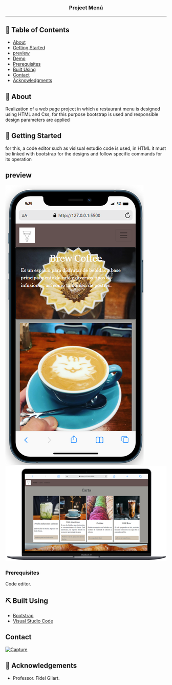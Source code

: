 <h3 align="center">Project Menú</h3>

---

</p>

## 📝 Table of Contents

- [About](#about)
- [Getting Started](#getting_started)
- [preview](#preview)
- [Demo](https://cesarparada.github.io/Proyecto-Menu/)
- [Prerequisites](#prerequisites)
- [Built Using](#built_using)
- [Contact](#contact)
- [Acknowledgments](#acknowledgement)

## 🧐 About <a name = "about"></a>

Realization of a web page project in which a restaurant menu is designed using HTML and Css, for this purpose bootstrap is used and responsible design parameters are applied

## 🏁 Getting Started <a name = "getting_started"></a>

for this, a code editor such as visisual estudio code is used, in HTML it must be linked with bootstrap for the designs and follow specific commands for its operation

## preview

<img src="multimedia/mobil.png" alt="Mobil first">
<img src="multimedia/ordenador.png" alt="Vista de Escritorio">

### Prerequisites

Code editor.

## ⛏️ Built Using <a name = "built_using"></a>

- [Bootstrap](https://getbootstrap.com/)
- [Visual Studio Code](https://code.visualstudio.com/)

## Contact

<a href="mailto:cesard.0925@gmail.com">![Capture](https://img.shields.io/badge/Gmail-D14836?style=for-the-badge&logo=gmail&logoColor=white)</a>

## 🎉 Acknowledgements <a name = "acknowledgement"></a>

- Professor. Fidel Gilart.
